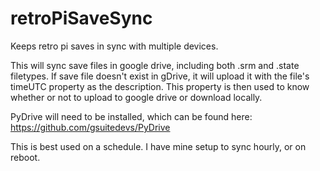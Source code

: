 # retroPiSaveSync
Keeps retro pi saves in sync with multiple devices. 

This will sync save files in google drive, including both .srm and .state filetypes.  If save file doesn't exist in gDrive, it will upload it with the file's timeUTC property as the description.  This property is then used to know whether or not to upload to google drive or download locally.

PyDrive will need to be installed, which can be found here: https://github.com/gsuitedevs/PyDrive 

This is best used on a schedule.  I have mine setup to sync hourly, or on reboot.
